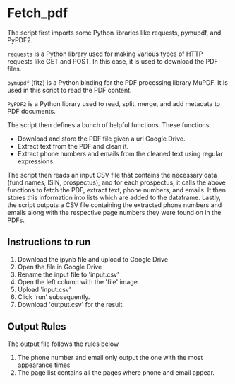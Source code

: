 # Fetch_pdf

The script first imports some Python libraries like requests, pymupdf, and PyPDF2.

`requests` is a Python library used for making various types of HTTP requests like GET and POST. In this case, it is used to download the PDF files.

`pymupdf` (fitz) is a Python binding for the PDF processing library MuPDF. It is used in this script to read the PDF content.

`PyPDF2` is a Python library used to read, split, merge, and add metadata to PDF documents.

The script then defines a bunch of helpful functions. These functions:

- Download and store the PDF file given a url Google Drive.
- Extract text from the PDF and clean it.
- Extract phone numbers and emails from the cleaned text using regular expressions.

The script then reads an input CSV file that contains the necessary data (fund names, ISIN, prospectus), and for each prospectus, it calls the above functions to fetch the PDF, extract text, phone numbers, and emails. It then stores this information into lists which are added to the dataframe. Lastly, the script outputs a CSV file containing the extracted phone numbers and emails along with the respective page numbers they were found on in the PDFs.

## Instructions to run

1. Download the ipynb file and upload to Google Drive
2. Open the file in Google Drive
3. Rename the input file to 'input.csv'
4. Open the left column with the 'file' image
5. Upload 'input.csv'
6. Click 'run' subsequently.
7. Download 'output.csv' for the result.

## Output Rules

The output file follows the rules below

1. The phone number and email only output the one with the most appearance times
2. The page list contains all the pages where phone and email appear.
